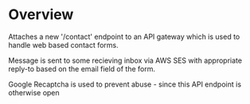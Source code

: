 # Overview

Attaches a new '/contact' endpoint to an API gateway which is used to handle web based contact forms.

Message is sent to some recieving inbox via AWS SES with appropriate reply-to based on the email field of the form.

Google Recaptcha is used to prevent abuse - since this API endpoint is otherwise open

